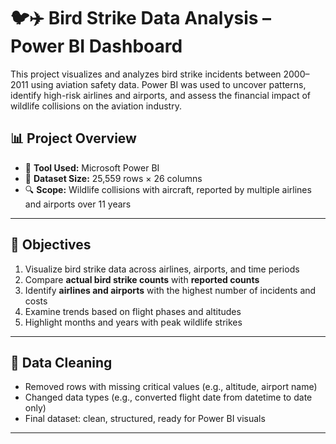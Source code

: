 # 🐦✈️ Bird Strike Data Analysis – Power BI Dashboard

This project visualizes and analyzes bird strike incidents between 2000–2011 using aviation safety data. Power BI was used to uncover patterns, identify high-risk airlines and airports, and assess the financial impact of wildlife collisions on the aviation industry.

## 📊 Project Overview

- 📁 **Tool Used:** Microsoft Power BI
- 📄 **Dataset Size:** 25,559 rows × 26 columns
- 🔍 **Scope:** Wildlife collisions with aircraft, reported by multiple airlines and airports over 11 years

---

## 🎯 Objectives

1. Visualize bird strike data across airlines, airports, and time periods
2. Compare **actual bird strike counts** with **reported counts**
3. Identify **airlines and airports** with the highest number of incidents and costs
4. Examine trends based on flight phases and altitudes
5. Highlight months and years with peak wildlife strikes

---

## 🧹 Data Cleaning

- Removed rows with missing critical values (e.g., altitude, airport name)
- Changed data types (e.g., converted flight date from datetime to date only)
- Final dataset: clean, structured, ready for Power BI visuals

---
